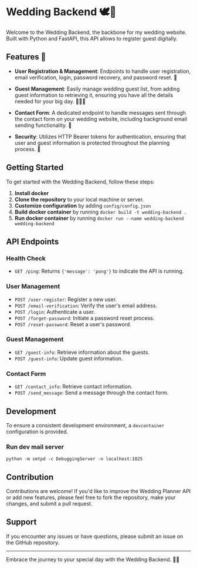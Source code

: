 # Wedding Backend 🕊️💍
Welcome to the Wedding Backend, the backbone for my wedding website. Built with Python and FastAPI, this API allows to register guest digitally.

## Features 🌟

- **User Registration & Management**: Endpoints to handle user registration, email verification, login, password recovery, and password reset. 📇

- **Guest Management**: Easily manage wedding guest list, from adding guest information to retrieving it, ensuring you have all the details needed for your big day. 🧑‍🤝‍🧑

- **Contact Form**: A dedicated endpoint to handle messages sent through the contact form on your wedding website, including background email sending functionality. 📧

- **Security**: Utilizes HTTP Bearer tokens for authentication, ensuring that user and guest information is protected throughout the planning process. 🔐

## Getting Started
To get started with the Wedding Backend, follow these steps:

1. **Install docker**
1. **Clone the repository** to your local machine or server.
1. **Customize configuration** by adding `config/config.json`
1. **Build docker container** by running `docker build -t wedding-backend .`
1. **Run docker container** by running `docker run --name wedding-backend wedding-backend`


## API Endpoints

### Health Check

- `GET /ping`: Returns `{'message': 'pong'}` to indicate the API is running.

### User Management

- `POST /user-register`: Register a new user.
- `POST /email-verification`: Verify the user's email address.
- `POST /login`: Authenticate a user.
- `POST /forget-password`: Initiate a password reset process.
- `POST /reset-password`: Reset a user's password.

### Guest Management

- `GET /guest-info`: Retrieve information about the guests.
- `POST /guest-info`: Update guest information.

### Contact Form

- `GET /contact_info`: Retrieve contact information.
- `POST /send_message`: Send a message through the contact form.

## Development

To ensure a consistent development environment, a `devcontainer` configuration is provided.

### Run dev mail server
```
python -m smtpd -c DebuggingServer -n localhost:1025
```

## Contribution

Contributions are welcome! If you'd like to improve the Wedding Planner API or add new features, please feel free to fork the repository, make your changes, and submit a pull request.

## Support

If you encounter any issues or have questions, please submit an issue on the GitHub repository.

---

Embrace the journey to your special day with the Wedding Backend. 💒🎉


